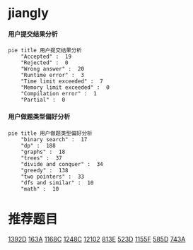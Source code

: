 # jiangIy

<!-- tabs:start -->



#### **用户提交结果分析**

```mermaid
pie title 用户提交结果分析
    "Accepted" :  19
    "Rejected" :  0
    "Wrong answer" :  20
    "Runtime error" :  3
    "Time limit exceeded" :  7
    "Memory limit exceeded" :  0
    "Compilation error" :  1
    "Partial" :  0
```

#### **用户做题类型偏好分析**

```mermaid
pie title 用户做题类型偏好分析
    "binary search" :  17
    "dp" :  188
    "graphs" :  18
    "trees" :  37
    "divide and conquer" :  34
    "greedy" :  138
    "two pointers" :  33
    "dfs and similar" :  10
    "math" :  10
```



<!-- tabs:end -->
# 推荐题目
[1392D](https://codeforces.com/contest/1392/problem/D)
[163A](https://codeforces.com/contest/163/problem/A)
[1168C](https://codeforces.com/contest/1168/problem/C)
[1248C](https://codeforces.com/contest/1248/problem/C)
[12102](https://codeforces.com/contest/1210/problem/2)
[813E](https://codeforces.com/contest/813/problem/E)
[523D](https://codeforces.com/contest/523/problem/D)
[1155F](https://codeforces.com/contest/1155/problem/F)
[585D](https://codeforces.com/contest/585/problem/D)
[743A](https://codeforces.com/contest/743/problem/A)
